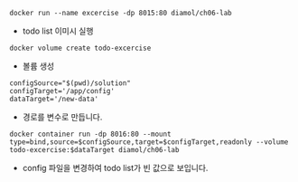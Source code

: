```shell
docker run --name excercise -dp 8015:80 diamol/ch06-lab
```

- todo list 이미시 실행

```shell
docker volume create todo-excercise
```

- 볼륨 생성

```shell
configSource="$(pwd)/solution"
configTarget='/app/config'
dataTarget='/new-data'
```

- 경로를 변수로 만듭니다.

```shell
docker container run -dp 8016:80 --mount type=bind,source=$configSource,target=$configTarget,readonly --volume todo-excercise:$dataTarget diamol/ch06-lab
```

- config 파일을 변경하여 todo list가 빈 값으로 보입니다.
